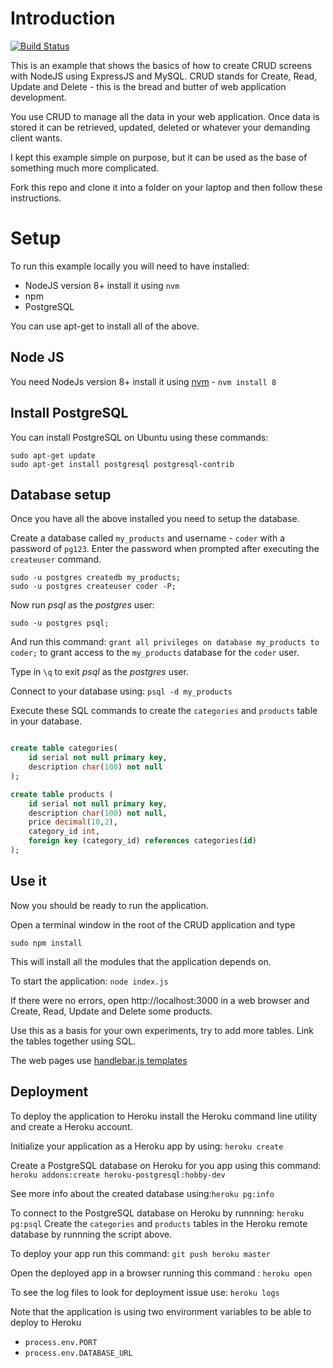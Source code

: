# Introduction

[![Build Status](https://travis-ci.org/codex-academy/BasicExpressWebApp.svg?branch=master)](https://travis-ci.org/codex-academy/BasicExpressWebApp)

This is an example that shows the basics of how to create CRUD screens with NodeJS using ExpressJS and MySQL. CRUD stands for Create, Read, Update and Delete - this is the bread and butter of web application development.

You use CRUD to manage all the data in your web application. Once data is stored it can be retrieved, updated, deleted or whatever your demanding client wants.

I kept this example simple on purpose, but it can be used as the base of something much more complicated.

Fork this repo and clone it into a folder on your laptop and then follow these instructions.

# Setup

To run this example locally you will need to have installed:

* NodeJS version 8+ install it using `nvm`
* npm
* PostgreSQL

You can use apt-get to install all of the above.

## Node JS

You need NodeJs version 8+  install it using [nvm](https://github.com/creationix/nvm) - `nvm install 8`

## Install PostgreSQL

You can install PostgreSQL on Ubuntu using these commands:

```
sudo apt-get update
sudo apt-get install postgresql postgresql-contrib
```

## Database setup

Once you have all the above installed you need to setup the database.

Create a database called `my_products` and username - `coder` with a password of `pg123`. Enter the password when prompted after executing the `createuser` command. 

```
sudo -u postgres createdb my_products;
sudo -u postgres createuser coder -P;
```

Now run *psql* as the *postgres* user:

```
sudo -u postgres psql;
```

And run this command: `grant all privileges on database my_products to coder;` to grant access to the `my_products` database for the `coder` user. 

Type in `\q` to exit *psql* as the *postgres* user.

Connect to your database using: `psql -d my_products`

Execute these SQL commands to create the `categories` and `products` table in your database. 

```sql

create table categories(
	id serial not null primary key,
	description char(100) not null
);

create table products (
	id serial not null primary key,
    description char(100) not null,
	price decimal(10,2),
	category_id int,
	foreign key (category_id) references categories(id)
);
```

## Use it

Now you should be ready to run the application.

Open a terminal window in the root of the CRUD application and type

`sudo npm install `

This will install all the modules that the application depends on.

To start the application: `node index.js`

If there were no errors, open http://localhost:3000 in a web browser and Create, Read, Update and Delete some products.

Use this as a basis for your own experiments, try to add more tables. Link the tables together using SQL.

The web pages use [handlebar.js templates](http://handlebarsjs.com/)

## Deployment

To deploy the application to Heroku install the Heroku command line utility and create a Heroku account.

Initialize your application as a Heroku app by using: `heroku create`

Create a PostgreSQL database on Heroku for you app using this command: `heroku addons:create heroku-postgresql:hobby-dev`

See more info about the created database using:`heroku pg:info`

To connect to the PostgreSQL database on Heroku by runnning: `heroku pg:psql` Create the `categories` and `products` tables in the Heroku remote database by runnning the script above.

To deploy your app run this command: `git push heroku master`

Open the deployed app in a browser running this command : `heroku open`

To see the log files to look for deployment issue use: `heroku logs`

Note that the application is using two environment variables to be able to deploy to Heroku 

* `process.env.PORT`
* `process.env.DATABASE_URL`
